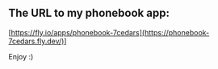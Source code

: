 ## The URL to my phonebook app: 
[https://fly.io/apps/phonebook-7cedars](https://phonebook-7cedars.fly.dev/)]

Enjoy :) 

